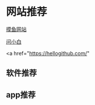 # 网站推荐

[摸鱼网站](https://poki.com/zh)

[问小白](https://www.wenxiaobai.com/)

<a href="https://hellogithub.com/" >

</a>

<a href="https://hellogithub.com/" 
>

</a>

## 软件推荐





## app推荐
